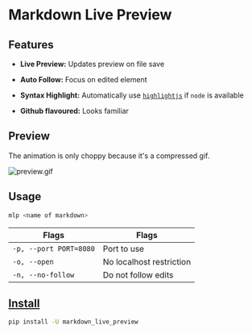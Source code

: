 # Markdown Live Preview

## Features

- **Live Preview:** Updates preview on file save

- **Auto Follow:** Focus on edited element

- **Syntax Highlight:** Automatically use [`highlightjs`](https://github.com/highlightjs/highlight.js) if `node` is available

- **Github flavoured:** Looks familiar

## Preview

The animation is only choppy because it's a compressed gif.

![preview.gif](https://github.com/ms-jpq/markdown-live-preview/raw/md/preview/preview.gif)

## Usage

```sh
mlp <name of markdown>
```

| Flags                  | Flags                    |
| ---------------------- | ------------------------ |
| `-p, --port PORT=8080` | Port to use              |
| `-o, --open`           | No localhost restriction |
| `-n, --no-follow`      | Do not follow edits      |

## [Install](https://pypi.org/project/markdown-live-preview)

```sh
pip install -U markdown_live_preview
```
